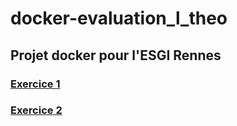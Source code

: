 # docker-evaluation_l_theo

## Projet docker pour l'ESGI Rennes

### [Exercice 1](https://github.com/getill/docker-evaluation_l_theo/tree/main/exercice-1 "Exercice 1")

### [Exercice 2](https://github.com/getill/docker-evaluation_l_theo/tree/main/exercice-2 "Exercice 2")
